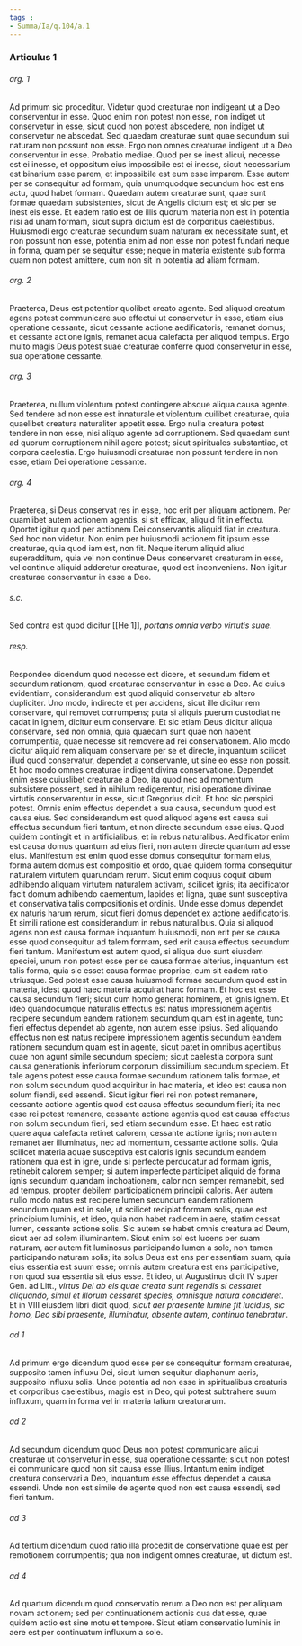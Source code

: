```yaml
---
tags : 
- Summa/Ia/q.104/a.1
---
```


### Articulus 1

###### arg. 1
Ad primum sic proceditur. Videtur quod creaturae non indigeant ut a Deo conserventur in esse. Quod enim non potest non esse, non indiget ut conservetur in esse, sicut quod non potest abscedere, non indiget ut conservetur ne abscedat. Sed quaedam creaturae sunt quae secundum sui naturam non possunt non esse. Ergo non omnes creaturae indigent ut a Deo conserventur in esse. Probatio mediae. Quod per se inest alicui, necesse est ei inesse, et oppositum eius impossibile est ei inesse, sicut necessarium est binarium esse parem, et impossibile est eum esse imparem. Esse autem per se consequitur ad formam, quia unumquodque secundum hoc est ens actu, quod habet formam. Quaedam autem creaturae sunt, quae sunt formae quaedam subsistentes, sicut de Angelis dictum est; et sic per se inest eis esse. Et eadem ratio est de illis quorum materia non est in potentia nisi ad unam formam, sicut supra dictum est de corporibus caelestibus. Huiusmodi ergo creaturae secundum suam naturam ex necessitate sunt, et non possunt non esse, potentia enim ad non esse non potest fundari neque in forma, quam per se sequitur esse; neque in materia existente sub forma quam non potest amittere, cum non sit in potentia ad aliam formam.

###### arg. 2
Praeterea, Deus est potentior quolibet creato agente. Sed aliquod creatum agens potest communicare suo effectui ut conservetur in esse, etiam eius operatione cessante, sicut cessante actione aedificatoris, remanet domus; et cessante actione ignis, remanet aqua calefacta per aliquod tempus. Ergo multo magis Deus potest suae creaturae conferre quod conservetur in esse, sua operatione cessante.

###### arg. 3
Praeterea, nullum violentum potest contingere absque aliqua causa agente. Sed tendere ad non esse est innaturale et violentum cuilibet creaturae, quia quaelibet creatura naturaliter appetit esse. Ergo nulla creatura potest tendere in non esse, nisi aliquo agente ad corruptionem. Sed quaedam sunt ad quorum corruptionem nihil agere potest; sicut spirituales substantiae, et corpora caelestia. Ergo huiusmodi creaturae non possunt tendere in non esse, etiam Dei operatione cessante.

###### arg. 4
Praeterea, si Deus conservat res in esse, hoc erit per aliquam actionem. Per quamlibet autem actionem agentis, si sit efficax, aliquid fit in effectu. Oportet igitur quod per actionem Dei conservantis aliquid fiat in creatura. Sed hoc non videtur. Non enim per huiusmodi actionem fit ipsum esse creaturae, quia quod iam est, non fit. Neque iterum aliquid aliud superadditum, quia vel non continue Deus conservaret creaturam in esse, vel continue aliquid adderetur creaturae, quod est inconveniens. Non igitur creaturae conservantur in esse a Deo.

###### s.c.
Sed contra est quod dicitur [[He 1]], *portans omnia verbo virtutis suae*.

###### resp.
Respondeo dicendum quod necesse est dicere, et secundum fidem et secundum rationem, quod creaturae conservantur in esse a Deo. Ad cuius evidentiam, considerandum est quod aliquid conservatur ab altero dupliciter. Uno modo, indirecte et per accidens, sicut ille dicitur rem conservare, qui removet corrumpens; puta si aliquis puerum custodiat ne cadat in ignem, dicitur eum conservare. Et sic etiam Deus dicitur aliqua conservare, sed non omnia, quia quaedam sunt quae non habent corrumpentia, quae necesse sit removere ad rei conservationem. Alio modo dicitur aliquid rem aliquam conservare per se et directe, inquantum scilicet illud quod conservatur, dependet a conservante, ut sine eo esse non possit. Et hoc modo omnes creaturae indigent divina conservatione. Dependet enim esse cuiuslibet creaturae a Deo, ita quod nec ad momentum subsistere possent, sed in nihilum redigerentur, nisi operatione divinae virtutis conservarentur in esse, sicut Gregorius dicit. Et hoc sic perspici potest. Omnis enim effectus dependet a sua causa, secundum quod est causa eius. Sed considerandum est quod aliquod agens est causa sui effectus secundum fieri tantum, et non directe secundum esse eius. Quod quidem contingit et in artificialibus, et in rebus naturalibus. Aedificator enim est causa domus quantum ad eius fieri, non autem directe quantum ad esse eius. Manifestum est enim quod esse domus consequitur formam eius, forma autem domus est compositio et ordo, quae quidem forma consequitur naturalem virtutem quarundam rerum. Sicut enim coquus coquit cibum adhibendo aliquam virtutem naturalem activam, scilicet ignis; ita aedificator facit domum adhibendo caementum, lapides et ligna, quae sunt susceptiva et conservativa talis compositionis et ordinis. Unde esse domus dependet ex naturis harum rerum, sicut fieri domus dependet ex actione aedificatoris. Et simili ratione est considerandum in rebus naturalibus. Quia si aliquod agens non est causa formae inquantum huiusmodi, non erit per se causa esse quod consequitur ad talem formam, sed erit causa effectus secundum fieri tantum. Manifestum est autem quod, si aliqua duo sunt eiusdem speciei, unum non potest esse per se causa formae alterius, inquantum est talis forma, quia sic esset causa formae propriae, cum sit eadem ratio utriusque. Sed potest esse causa huiusmodi formae secundum quod est in materia, idest quod haec materia acquirat hanc formam. Et hoc est esse causa secundum fieri; sicut cum homo generat hominem, et ignis ignem. Et ideo quandocumque naturalis effectus est natus impressionem agentis recipere secundum eandem rationem secundum quam est in agente, tunc fieri effectus dependet ab agente, non autem esse ipsius. Sed aliquando effectus non est natus recipere impressionem agentis secundum eandem rationem secundum quam est in agente, sicut patet in omnibus agentibus quae non agunt simile secundum speciem; sicut caelestia corpora sunt causa generationis inferiorum corporum dissimilium secundum speciem. Et tale agens potest esse causa formae secundum rationem talis formae, et non solum secundum quod acquiritur in hac materia, et ideo est causa non solum fiendi, sed essendi. Sicut igitur fieri rei non potest remanere, cessante actione agentis quod est causa effectus secundum fieri; ita nec esse rei potest remanere, cessante actione agentis quod est causa effectus non solum secundum fieri, sed etiam secundum esse. Et haec est ratio quare aqua calefacta retinet calorem, cessante actione ignis; non autem remanet aer illuminatus, nec ad momentum, cessante actione solis. Quia scilicet materia aquae susceptiva est caloris ignis secundum eandem rationem qua est in igne, unde si perfecte perducatur ad formam ignis, retinebit calorem semper; si autem imperfecte participet aliquid de forma ignis secundum quandam inchoationem, calor non semper remanebit, sed ad tempus, propter debilem participationem principii caloris. Aer autem nullo modo natus est recipere lumen secundum eandem rationem secundum quam est in sole, ut scilicet recipiat formam solis, quae est principium luminis, et ideo, quia non habet radicem in aere, statim cessat lumen, cessante actione solis. Sic autem se habet omnis creatura ad Deum, sicut aer ad solem illuminantem. Sicut enim sol est lucens per suam naturam, aer autem fit luminosus participando lumen a sole, non tamen participando naturam solis; ita solus Deus est ens per essentiam suam, quia eius essentia est suum esse; omnis autem creatura est ens participative, non quod sua essentia sit eius esse. Et ideo, ut Augustinus dicit IV super Gen. ad Litt., *virtus Dei ab eis quae creata sunt regendis si cessaret aliquando, simul et illorum cessaret species, omnisque natura concideret*. Et in VIII eiusdem libri dicit quod, *sicut aer praesente lumine fit lucidus, sic homo, Deo sibi praesente, illuminatur, absente autem, continuo tenebratur*.

###### ad 1
Ad primum ergo dicendum quod esse per se consequitur formam creaturae, supposito tamen influxu Dei, sicut lumen sequitur diaphanum aeris, supposito influxu solis. Unde potentia ad non esse in spiritualibus creaturis et corporibus caelestibus, magis est in Deo, qui potest subtrahere suum influxum, quam in forma vel in materia talium creaturarum.

###### ad 2
Ad secundum dicendum quod Deus non potest communicare alicui creaturae ut conservetur in esse, sua operatione cessante; sicut non potest ei communicare quod non sit causa esse illius. Intantum enim indiget creatura conservari a Deo, inquantum esse effectus dependet a causa essendi. Unde non est simile de agente quod non est causa essendi, sed fieri tantum.

###### ad 3
Ad tertium dicendum quod ratio illa procedit de conservatione quae est per remotionem corrumpentis; qua non indigent omnes creaturae, ut dictum est.

###### ad 4
Ad quartum dicendum quod conservatio rerum a Deo non est per aliquam novam actionem; sed per continuationem actionis qua dat esse, quae quidem actio est sine motu et tempore. Sicut etiam conservatio luminis in aere est per continuatum influxum a sole.

